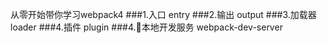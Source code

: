 从零开始带你学习webpack4
###1.入口 entry
###2.输出 output
###3.加载器 loader
###4.插件 plugin
###4.本地开发服务 webpack-dev-server